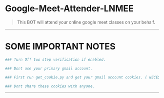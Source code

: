# Google-Meet-Attender-LNMEE

> This BOT will attend your online google meet classes on your behalf.
---

# SOME IMPORTANT NOTES
```sh
### Turn Off two step verification if enabled.

### Dont use your primary gmail account.

### First run get_cookie.py and get your gmail account cookies. ( NECESSARY i repeat it is NECESSARY )

### Dont share these cookies with anyone.

```
---
